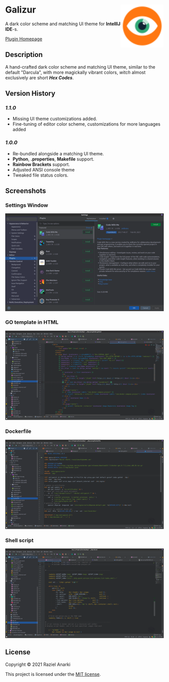# Galizur <img width="137" alt="Galizur's rye Icon" align="right" src="resources/META-INF/pluginIcon.svg" />


A dark color scheme and matching UI theme  for **IntellIJ IDE**-s.

[Plugin Homepage][plugin]

## Description

A hand-crafted dark color scheme and matching UI theme, similar to the default "Darcula", with more magickally vibrant colors, _witch_ almost exclusively are short **_Hex Codes_**.

## Version History

### _1.1.0_

- Missing UI theme customizations added.
- Fine-tuning of editor color scheme, customizations for more languages added

### _1.0.0_

- Re-bundled alongside a matching UI theme.
- **Python**, **.properties**, **Makefile** support.
- **Rainbow Brackets** support.
- Adjusted ANSI console theme
- Tweaked file status colors.

## Screenshots

### Settings Window

![settings](screenshots/settings.png "Settings Window")

### GO template in HTML

![gotemplate](screenshots/gotemplate.png "GO template in HTML")
  
### Dockerfile

![dockerfile](screenshots/dockerfile.png "Dockerfile")

### Shell script

![shell](screenshots/shell.png "Shell Script")

## License

Copyright &copy; 2021 Raziel Anarki

This project is licensed under the [MIT license][license].

[license]: LICENSE.md
[plugin]: https://plugins.jetbrains.com/plugin/16156-galizur-theme
